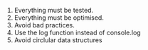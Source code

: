 1. Everything must be tested.
2. Everything must be optimised.
3. Avoid bad practices.
4. Use the log function instead of console.log
5. Avoid circlular data structures


